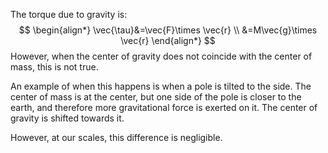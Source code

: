 The torque due to gravity is:
$$
\begin{align*}
\vec{\tau}&=\vec{F}\times \vec{r} \\
&=M\vec{g}\times \vec{r}
\end{align*}
$$
However, when the center of gravity does not coincide with the center of mass, this is not true.

An example of when this happens is when a pole is tilted to the side. The center of mass is at the center, but one side of the pole is closer to the earth, and therefore more gravitational force is exerted on it. The center of gravity is shifted towards it.

However, at our scales, this difference is negligible.